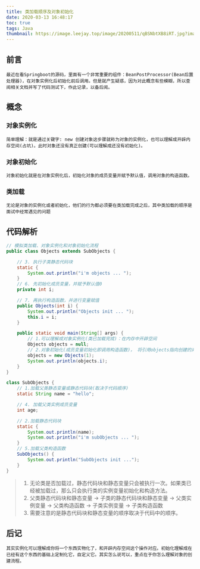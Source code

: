 ```yaml
---
title: 类加载顺序及对象初始化
date: 2020-03-13 16:48:17
toc: true
tags: Java
thumbnail: https://image.leejay.top/image/20200511/qBSNbtXB8iRT.jpg?imageslim
---
```


## 前言

`最近在看Springboot的源码，里面有一个非常重要的组件：BeanPostProcessor(Bean后置处理器)，在对象实例化后初始化前后调用。但是就产生疑惑，因为对此概念有些模糊，所以查阅相关文档并写了代码测试下，作此记录，以备后阅。`

## 概念

### 对象实例化
`简单理解：就是通过关键字: new 创建对象这步骤就称为对象的实例化，也可以理解成开辟内存空间(占坑)。此时对象还没有真正创建(可以理解成还没有初始化)。`
<!--more-->
### 对象初始化
`对象初始化就是在对象实例化后，初始化对象的成员变量并赋予默认值，调用对象的构造函数。`

### 类加载
`无论是对象的实例化或者初始化，他们的行为都必须要在类加载完成之后，其中类加载的顺序是面试中经常遇见的问题`

## 代码解析

``` java
// 模拟类加载、对象实例化和对象初始化流程
public class Objects extends SubObjects {

    // 3. 执行子类静态代码块
    static {
        System.out.println("i'm objects ... ");
    }
    // 6. 先初始化成员变量，并赋予默认值0
    private int i;

    // 7. 再执行构造函数，并进行变量赋值
    public Objects(int i) {
        System.out.println("Objects init ... ");
        this.i = i;
    }

    public static void main(String[] args) {
        // 1.可以理解成对象实例化(类已加载完成)：在内存中开辟空间
        Objects objects = null;
        // 2.对象初始化(成员变量初始化即调用构造函数)， 将引用objects指向创建的对象地址。
        objects = new Objects(1);
        System.out.println(objects.i);
    }
}

class SubObjects {
	// 1.加载父类静态变量或静态代码块(取决于代码顺序)
    static String name = "hello";

    // 4. 加载父类实例成员变量
    int age;

    // 2.加载静态代码块
    static {
        System.out.println(name);
        System.out.println("i'm subObjects ... ");
    }
    // 5.加载父类构造函数
    SubObjects() {
        System.out.println("SubObjects init ...");
    }
}
```
> 1. 无论类是否加载过，静态代码块和静态变量只会被执行一次。如果类已经被加载过，那么只会执行类的实例变量初始化和构造方法。
> 2. 父类静态代码块和静态变量 -> 子类的静态代码块和静态变量 -> 父类实例变量 -> 父类构造函数 -> 子类实例变量 -> 子类构造函数
> 3. 需要注意的是静态代码块和静态变量的顺序取决于代码中的顺序。

## 后记
`其实实例化可以理解成你将一个东西实物化了，和开辟内存空间这个操作对应。初始化理解成在已经有这个东西的基础上定制化它，自定义它。其实怎么说可以，重点在于你怎么理解对象的创建流程。`